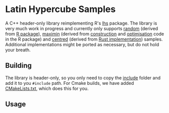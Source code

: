 # Latin Hypercube Samples
A C++ header-only library reimplementing R's [lhs](https://github.com/bertcarnell/lhs/tree/master) package. The library is very much work in progress and currently only supports [random](lhs/include/visus/lhs/random.h) (derived from [R package]([[https://github.com/bertcarnell/lhs/blob/master/src/randomLHS.cpp](https://github.com/bertcarnell/lhs/blob/4be72495c0eba3ce0b1ae602122871ec83421db6/src/randomLHS.cpp)](https://github.com/bertcarnell/lhs/blob/4be72495c0eba3ce0b1ae602122871ec83421db6/src/randomLHS.cpp))), [maximin](lhs/include/visus/lhs/maximin.h) (derived from [construction](https://github.com/bertcarnell/lhs/blob/master/src/maximinLHS.cpp) and [optimisation](https://github.com/bertcarnell/lhs/blob/4be72495c0eba3ce0b1ae602122871ec83421db6/R/maximinLHS.R) code in the R package) and [centred](lhs/include/visus/lhs/centred.h) (derived from [Rust implementation](https://github.com/relf/egobox/blob/15a1225454f4d1c06df2301b9b5b69a9c900c788/crates/doe/src/lhs.rs#L253-L267)) samples. Additional implementations might be ported as necessary, but do not hold your breath.

## Building
The library is header-only, so you only need to copy the [include](lhs/include/visus/lhs) folder and add it to you `#include` path. For Cmake builds, we have added [CMakeLists.txt](lhs/CMakeLists.txt), which does this for you.

## Usage
